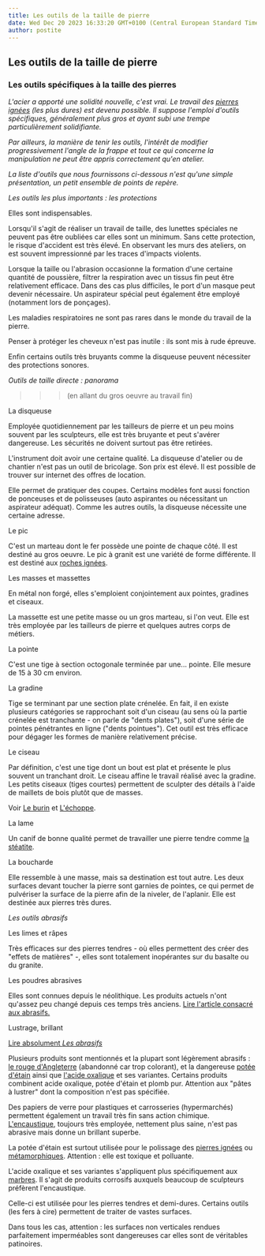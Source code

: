 ```yaml
---
title: Les outils de la taille de pierre
date: Wed Dec 20 2023 16:33:20 GMT+0100 (Central European Standard Time)
author: postite
---
```


## Les outils de la taille de pierre
### Les outils spécifiques à la taille des pierres
 _L'acier a apporté une solidité nouvelle, c'est vrai. Le travail des [pierres ignées](ignees.html) (les plus dures) est devenu possible. Il suppose l'emploi d'outils spécifiques, généralement plus gros et ayant subi une trempe particulièrement solidifiante._

_Par ailleurs, la manière de tenir les outils, l'intérêt de modifier progressivement l'angle de la frappe et tout ce qui concerne la manipulation ne peut être appris correctement qu'en atelier._

_La liste d'outils que nous fournissons ci-dessous n'est qu'une simple présentation, un petit ensemble de points de repère._

_Les outils les plus importants : les protections_

Elles sont indispensables.

Lorsqu'il s'agit de réaliser un travail de taille, des lunettes spéciales ne peuvent pas être oubliées car elles sont un minimum. Sans cette protection, le risque d'accident est très élevé. En observant les murs des ateliers, on est souvent impressionné par les traces d'impacts violents.

Lorsque la taille ou l'abrasion occasionne la formation d'une certaine quantité de poussière, filtrer la respiration avec un tissus fin peut être relativement efficace. Dans des cas plus difficiles, le port d'un masque peut devenir nécessaire. Un aspirateur spécial peut également être employé (notamment lors de ponçages).

Les maladies respiratoires ne sont pas rares dans le monde du travail de la pierre.

Penser à protéger les cheveux n'est pas inutile : ils sont mis à rude épreuve.

Enfin certains outils très bruyants comme la disqueuse peuvent nécessiter des protections sonores.

_Outils de taille directe : panorama_

> > > (en allant du gros oeuvre au travail fin)

La disqueuse

Employée quotidiennement par les tailleurs de pierre et un peu moins souvent par les sculpteurs, elle est très bruyante et peut s'avérer dangereuse. Les sécurités ne doivent surtout pas être retirées.

L'instrument doit avoir une certaine qualité. La disqueuse d'atelier ou de chantier n'est pas un outil de bricolage. Son prix est élevé. Il est possible de trouver sur internet des offres de location.

Elle permet de pratiquer des coupes. Certains modèles font aussi fonction de ponceuses et de polisseuses (auto aspirantes ou nécessitant un aspirateur adéquat). Comme les autres outils, la disqueuse nécessite une certaine adresse.

Le pic

C'est un marteau dont le fer possède une pointe de chaque côté. Il est destiné au gros oeuvre. Le pic à granit est une variété de forme différente. Il est destiné aux [roches ignées](ignees.html).

Les masses et massettes

En métal non forgé, elles s'emploient conjointement aux pointes, gradines et ciseaux.

La massette est une petite masse ou un gros marteau, si l'on veut. Elle est très employée par les tailleurs de pierre et quelques autres corps de métiers.

La pointe

C'est une tige à section octogonale terminée par une... pointe. Elle mesure de 15 à 30 cm environ.

La gradine

Tige se terminant par une section plate crénelée. En fait, il en existe plusieurs catégories se rapprochant soit d'un ciseau (au sens où la partie crénelée est tranchante - on parle de "dents plates"), soit d'une série de pointes pénétrantes en ligne ("dents pointues"). Cet outil est très efficace pour dégager les formes de manière relativement précise.

Le ciseau

Par définition, c'est une tige dont un bout est plat et présente le plus souvent un tranchant droit. Le ciseau affine le travail réalisé avec la gradine. Les petits ciseaux (tiges courtes) permettent de sculpter des détails à l'aide de maillets de bois plutôt que de masses.

Voir [Le burin](burin.html) et [L'échoppe](echoppe.html).

La lame

Un canif de bonne qualité permet de travailler une pierre tendre comme [la stéatite](steatite.html).

La boucharde

Elle ressemble à une masse, mais sa destination est tout autre. Les deux surfaces devant toucher la pierre sont garnies de pointes, ce qui permet de pulvériser la surface de la pierre afin de la niveler, de l'aplanir. Elle est destinée aux pierres très dures.

_Les outils abrasifs_

Les limes et râpes

Très efficaces sur des pierres tendres - où elles permettent des créer des "effets de matières" -, elles sont totalement inopérantes sur du basalte ou du granite.

Les poudres abrasives

Elles sont connues depuis le néolithique. Les produits actuels n'ont qu'assez peu changé depuis ces temps très anciens. [Lire l'article consacré aux abrasifs.](abrasifs.html)

Lustrage, brillant

[Lire absolument _Les abrasifs_](abrasifs.html)

Plusieurs produits sont mentionnés et la plupart sont légèrement abrasifs : [le rouge d'Angleterre](terresrouges.html#rougeanglais) (abandonné car trop colorant), et la dangereuse [potée d'étain](poteedetain.html) ainsi que [l'acide oxalique](oxalique.html) et ses variantes. Certains produits combinent acide oxalique, potée d'étain et plomb pur. Attention aux "pâtes à lustrer" dont la composition n'est pas spécifiée.

Des papiers de verre pour plastiques et carrosseries (hypermarchés) permettent également un travail très fin sans action chimique. [L'encaustique](cires.html), toujours très employée, nettement plus saine, n'est pas abrasive mais donne un brillant superbe.

La potée d'étain est surtout utilisée pour le polissage des [pierres ignées](ignees.html) ou [métamorphiques](metamorphiques.html). Attention : elle est toxique et polluante.

L'acide oxalique et ses variantes s'appliquent plus spécifiquement aux [marbres](marbres.html). Il s'agit de produits corrosifs auxquels beaucoup de sculpteurs préfèrent l'encaustique.

Celle-ci est utilisée pour les pierres tendres et demi-dures. Certains outils (les fers à cire) permettent de traiter de vastes surfaces.

Dans tous les cas, attention : les surfaces non verticales rendues parfaitement imperméables sont dangereuses car elles sont de véritables patinoires.

